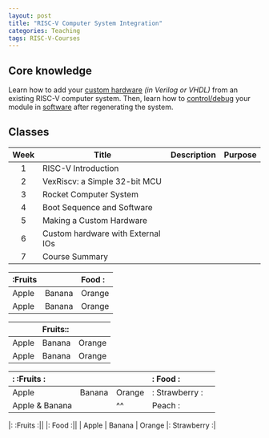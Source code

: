 ```yaml
---
layout: post
title: "RISC-V Computer System Integration"
categories: Teaching
tags: RISC-V-Courses
---
```


## Core knowledge

Learn how to add your <ins>custom hardware</ins> *(in Verilog or VHDL)* from an existing RISC-V computer system. Then, learn how to <ins>control/debug</ins> your module in <ins>software</ins> after regenerating the system.

## Classes

| Week | Title | Description | Purpose |
|:---:|---|---|---|
| 1 | RISC-V Introduction | | |
| 2 | VexRiscv: a Simple 32-bit MCU | | |
| 3 | Rocket Computer System | | |
| 4 | Boot Sequence and Software | | |
| 5 | Making a Custom Hardware | | |
| 6 | Custom hardware with External IOs | | |
| 7 | Course Summary | | |

| \:Fruits         ||  Food   :|
|:-------- |:------ |:-------- |
| Apple    | Banana |  Orange  |
| Apple    | Banana |  Orange  |


|          | Fruits\::        ||
|:-------- |:------ |:-------- |
| Apple    | Banana |  Orange  |
| Apple    | Banana |  Orange  |


|: \:Fruits       :||          |:       Food     :||
|:-------- |:------ |:-------- |:-------- |:------ |
| Apple    | Banana |  Orange  |:   Strawberry    :|
| Apple  &  Banana || ^^       |    Peach        :||


|: \:Fruits       :||          |:       Food     :||
| Apple    | Banana |  Orange  |:   Strawberry    :|
